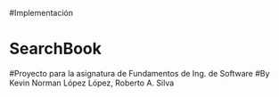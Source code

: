 #Implementación
# SearchBook 
#Proyecto para la asignatura de Fundamentos de Ing. de Software
#By Kevin Norman López López, Roberto A. Silva
